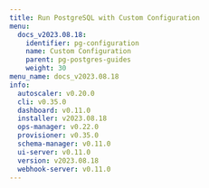 ```yaml
---
title: Run PostgreSQL with Custom Configuration
menu:
  docs_v2023.08.18:
    identifier: pg-configuration
    name: Custom Configuration
    parent: pg-postgres-guides
    weight: 30
menu_name: docs_v2023.08.18
info:
  autoscaler: v0.20.0
  cli: v0.35.0
  dashboard: v0.11.0
  installer: v2023.08.18
  ops-manager: v0.22.0
  provisioner: v0.35.0
  schema-manager: v0.11.0
  ui-server: v0.11.0
  version: v2023.08.18
  webhook-server: v0.11.0
---
```


